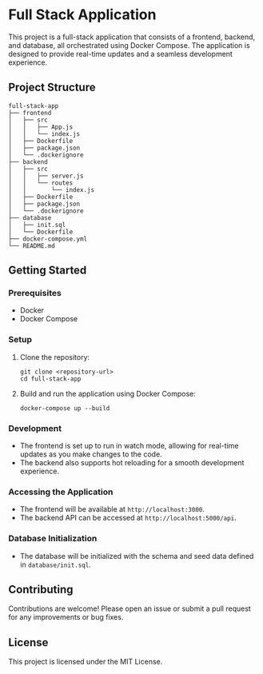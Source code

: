 # Full Stack Application

This project is a full-stack application that consists of a frontend, backend, and database, all orchestrated using Docker Compose. The application is designed to provide real-time updates and a seamless development experience.

## Project Structure

```
full-stack-app
├── frontend
│   ├── src
│   │   ├── App.js
│   │   └── index.js
│   ├── Dockerfile
│   ├── package.json
│   └── .dockerignore
├── backend
│   ├── src
│   │   ├── server.js
│   │   └── routes
│   │       └── index.js
│   ├── Dockerfile
│   ├── package.json
│   └── .dockerignore
├── database
│   ├── init.sql
│   └── Dockerfile
├── docker-compose.yml
└── README.md
```

## Getting Started

### Prerequisites

- Docker
- Docker Compose

### Setup

1. Clone the repository:
   ```
   git clone <repository-url>
   cd full-stack-app
   ```

2. Build and run the application using Docker Compose:
   ```
   docker-compose up --build
   ```

### Development

- The frontend is set up to run in watch mode, allowing for real-time updates as you make changes to the code.
- The backend also supports hot reloading for a smooth development experience.

### Accessing the Application

- The frontend will be available at `http://localhost:3000`.
- The backend API can be accessed at `http://localhost:5000/api`.

### Database Initialization

- The database will be initialized with the schema and seed data defined in `database/init.sql`.

## Contributing

Contributions are welcome! Please open an issue or submit a pull request for any improvements or bug fixes.

## License

This project is licensed under the MIT License.